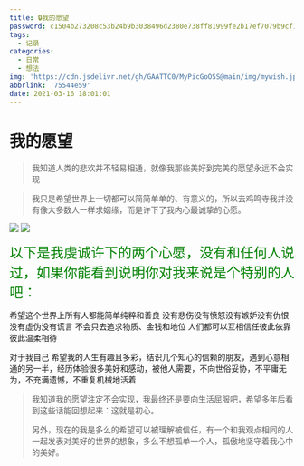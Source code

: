 ```yaml
---
title: 🔒我的愿望
password: c1504b273208c53b24b9b3038496d2380e738ff81999fe2b17ef7079b9cf102c
tags:
  - 记录
categories:
  - 日常
  - 想法
img: 'https://cdn.jsdelivr.net/gh/GAATTC0/MyPicGoOSS@main/img/mywish.jpg'
abbrlink: '75544e59'
date: 2021-03-16 18:01:01
---
```


# 我的愿望

> 我知道人类的悲欢并不轻易相通，就像我那些美好到完美的愿望永远不会实现

> 我只是希望世界上一切都可以简简单单的、有意义的，所以去鸡鸣寺我并没有像大多数人一样求姻缘，而是许下了我内心最诚挚的心愿。

![](https://cdn.jsdelivr.net/gh/GAATTC0/MyPicGoOSS@main/img/20210316182537.jpg)
![](https://cdn.jsdelivr.net/gh/GAATTC0/MyPicGoOSS@main/img/20210316182530.jpg)

<font color=green size=5>以下是我虔诚许下的两个心愿，没有和任何人说过，如果你能看到说明你对我来说是个特别的人吧：</font>



希望这个世界上所有人都能简单纯粹和善良
没有悲伤没有愤怒没有嫉妒没有仇恨没有虚伪没有谎言
不会只去追求物质、金钱和地位
人们都可以互相信任彼此依靠彼此温柔相待

对于我自己
希望我的人生有趣且多彩，结识几个知心的信赖的朋友，遇到心意相通的另一半，经历体验很多美好和感动，被他人需要，不向世俗妥协，不平庸无为，不充满遗憾，不重复机械地活着



> 我知道我的愿望注定不会实现，我最终还是要向生活屈服吧，希望多年后看到这些话能回想起来：这就是初心。
>
> 另外，现在的我是多么的希望可以被理解被信任，有一个和我观点相同的人一起发表对美好的世界的想象，多么不想孤单一个人，孤傲地坚守着我心中的美好。

